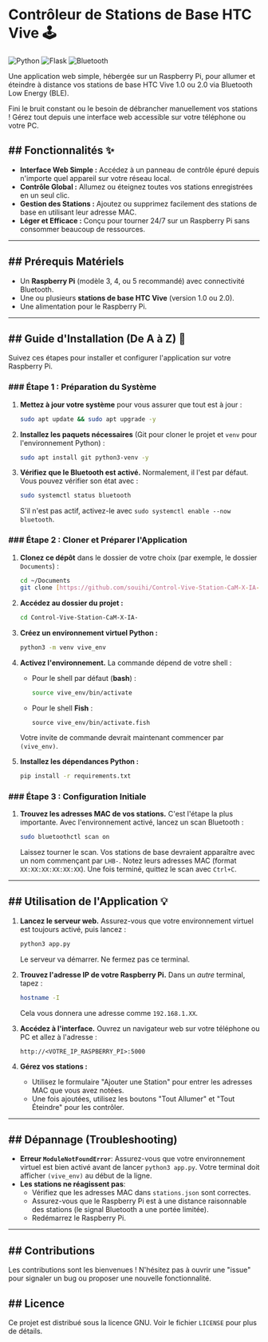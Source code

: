 # Contrôleur de Stations de Base HTC Vive 🕹️

![Python](https://img.shields.io/badge/Python-3776AB?style=for-the-badge&logo=python&logoColor=white)
![Flask](https://img.shields.io/badge/Flask-000000?style=for-the-badge&logo=flask&logoColor=white)
![Bluetooth](https://img.shields.io/badge/Bluetooth-0082FC?style=for-the-badge&logo=bluetooth&logoColor=white)

Une application web simple, hébergée sur un Raspberry Pi, pour allumer et éteindre à distance vos stations de base HTC Vive 1.0 ou 2.0 via Bluetooth Low Energy (BLE).

Fini le bruit constant ou le besoin de débrancher manuellement vos stations ! Gérez tout depuis une interface web accessible sur votre téléphone ou votre PC.



## ## Fonctionnalités ✨

* **Interface Web Simple :** Accédez à un panneau de contrôle épuré depuis n'importe quel appareil sur votre réseau local.
* **Contrôle Global :** Allumez ou éteignez toutes vos stations enregistrées en un seul clic.
* **Gestion des Stations :** Ajoutez ou supprimez facilement des stations de base en utilisant leur adresse MAC.
* **Léger et Efficace :** Conçu pour tourner 24/7 sur un Raspberry Pi sans consommer beaucoup de ressources.

---

## ## Prérequis Matériels

* Un **Raspberry Pi** (modèle 3, 4, ou 5 recommandé) avec connectivité Bluetooth.
* Une ou plusieurs **stations de base HTC Vive** (version 1.0 ou 2.0).
* Une alimentation pour le Raspberry Pi.

---

## ## Guide d'Installation (De A à Z) 🚀

Suivez ces étapes pour installer et configurer l'application sur votre Raspberry Pi.

### ### Étape 1 : Préparation du Système

1.  **Mettez à jour votre système** pour vous assurer que tout est à jour :
    ```bash
    sudo apt update && sudo apt upgrade -y
    ```

2.  **Installez les paquets nécessaires** (Git pour cloner le projet et `venv` pour l'environnement Python) :
    ```bash
    sudo apt install git python3-venv -y
    ```

3.  **Vérifiez que le Bluetooth est activé.** Normalement, il l'est par défaut. Vous pouvez vérifier son état avec :
    ```bash
    sudo systemctl status bluetooth
    ```
    S'il n'est pas actif, activez-le avec `sudo systemctl enable --now bluetooth`.

### ### Étape 2 : Cloner et Préparer l'Application

1.  **Clonez ce dépôt** dans le dossier de votre choix (par exemple, le dossier `Documents`) :
    ```bash
    cd ~/Documents
    git clone [https://github.com/souihi/Control-Vive-Station-CaM-X-IA-.git](https://github.com/souihi/Control-Vive-Station-CaM-X-IA-.git)
    ```

2.  **Accédez au dossier du projet :**
    ```bash
    cd Control-Vive-Station-CaM-X-IA-
    ```

3.  **Créez un environnement virtuel Python :**
    ```bash
    python3 -m venv vive_env
    ```

4.  **Activez l'environnement.** La commande dépend de votre shell :
    * Pour le shell par défaut (**bash**) :
        ```bash
        source vive_env/bin/activate
        ```
    * Pour le shell **Fish** :
        ```fish
        source vive_env/bin/activate.fish
        ```
    Votre invite de commande devrait maintenant commencer par `(vive_env)`.

5.  **Installez les dépendances Python :**
    ```bash
    pip install -r requirements.txt
    ```

### ### Étape 3 : Configuration Initiale

1.  **Trouvez les adresses MAC de vos stations.** C'est l'étape la plus importante. Avec l'environnement activé, lancez un scan Bluetooth :
    ```bash
    sudo bluetoothctl scan on
    ```
    Laissez tourner le scan. Vos stations de base devraient apparaître avec un nom commençant par `LHB-`. Notez leurs adresses MAC (format `XX:XX:XX:XX:XX:XX`). Une fois terminé, quittez le scan avec `Ctrl+C`.
    
---

## ## Utilisation de l'Application 💡

1.  **Lancez le serveur web.** Assurez-vous que votre environnement virtuel est toujours activé, puis lancez :
    ```bash
    python3 app.py
    ```
    Le serveur va démarrer. Ne fermez pas ce terminal.

2.  **Trouvez l'adresse IP de votre Raspberry Pi.** Dans un *autre* terminal, tapez :
    ```bash
    hostname -I
    ```
    Cela vous donnera une adresse comme `192.168.1.XX`.

3.  **Accédez à l'interface.** Ouvrez un navigateur web sur votre téléphone ou PC et allez à l'adresse :
    ```
    http://<VOTRE_IP_RASPBERRY_PI>:5000
    ```

4.  **Gérez vos stations :**
    * Utilisez le formulaire "Ajouter une Station" pour entrer les adresses MAC que vous avez notées.
    * Une fois ajoutées, utilisez les boutons "Tout Allumer" et "Tout Éteindre" pour les contrôler.

---

## ## Dépannage (Troubleshooting)

* **Erreur `ModuleNotFoundError`**: Assurez-vous que votre environnement virtuel est bien activé avant de lancer `python3 app.py`. Votre terminal doit afficher `(vive_env)` au début de la ligne.
* **Les stations ne réagissent pas**:
    * Vérifiez que les adresses MAC dans `stations.json` sont correctes.
    * Assurez-vous que le Raspberry Pi est à une distance raisonnable des stations (le signal Bluetooth a une portée limitée).
    * Redémarrez le Raspberry Pi.

---

## ## Contributions

Les contributions sont les bienvenues ! N'hésitez pas à ouvrir une "issue" pour signaler un bug ou proposer une nouvelle fonctionnalité.

## ## Licence

Ce projet est distribué sous la licence GNU. Voir le fichier `LICENSE` pour plus de détails.
